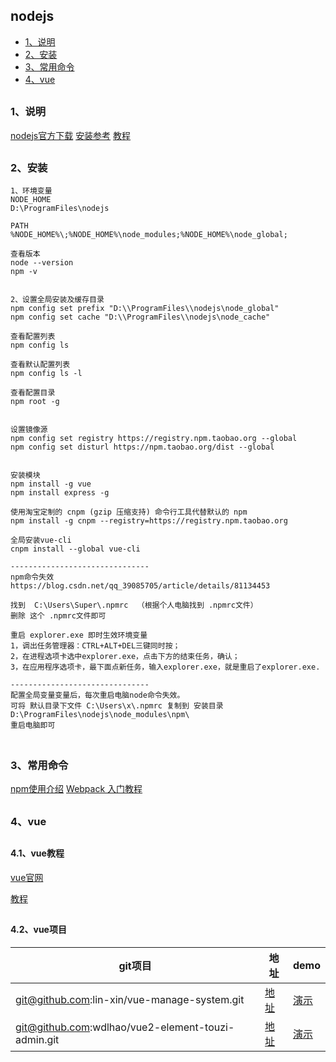 ## nodejs
  
*   [1、说明](#introducer)
*   [2、安装](#install)
*   [3、常用命令](#usually)
*   [4、vue](#vue)


 <h2 id="introducer"></h2>

### 1、说明
[nodejs官方下载](  https://nodejs.org/en/download/ )
[安装参考](  https://blog.csdn.net/qq_44894359/article/details/89283325 )
[教程](  https://www.runoob.com/nodejs/nodejs-tutorial.html )


<h2 id="install"></h2>

### 2、安装
```
1、环境变量
NODE_HOME
D:\ProgramFiles\nodejs

PATH
%NODE_HOME%\;%NODE_HOME%\node_modules;%NODE_HOME%\node_global;

查看版本
node --version
npm -v


2、设置全局安装及缓存目录
npm config set prefix "D:\\ProgramFiles\\nodejs\node_global"
npm config set cache "D:\\ProgramFiles\\nodejs\node_cache"

查看配置列表
npm config ls

查看默认配置列表
npm config ls -l 

查看配置目录
npm root -g


设置镜像源
npm config set registry https://registry.npm.taobao.org --global
npm config set disturl https://npm.taobao.org/dist --global


安装模块
npm install -g vue
npm install express -g

使用淘宝定制的 cnpm (gzip 压缩支持) 命令行工具代替默认的 npm
npm install -g cnpm --registry=https://registry.npm.taobao.org

全局安装vue-cli
cnpm install --global vue-cli

-------------------------------
npm命令失效
https://blog.csdn.net/qq_39085705/article/details/81134453

找到  C:\Users\Super\.npmrc  （根据个人电脑找到 .npmrc文件）
删除 这个 .npmrc文件即可

重启 explorer.exe 即时生效环境变量
1，调出任务管理器：CTRL+ALT+DEL三键同时按；
2，在进程选项卡选中explorer.exe，点击下方的结束任务，确认；
3，在应用程序选项卡，最下面点新任务，输入explorer.exe，就是重启了explorer.exe.

-------------------------------
配置全局变量变量后，每次重启电脑node命令失效。
可将 默认目录下文件 C:\Users\x\.npmrc 复制到 安装目录 D:\ProgramFiles\nodejs\node_modules\npm\
重启电脑即可


```



<h2 id="usually"></h2>

### 3、常用命令 
[npm使用介绍](  https://www.runoob.com/nodejs/nodejs-npm.html )
[Webpack 入门教程]( https://www.runoob.com/w3cnote/webpack-tutorial.html )




<h2 id="vue"></h2>

### 4、vue

<h2 id="document"></h2>

#### 4.1、vue教程 

[vue官网]( https://cn.vuejs.org/ )

[教程]( https://www.runoob.com/vue2/vue-tutorial.html )

<h2 id="project"></h2>

#### 4.2、vue项目 


| git项目                                              | 地址    | demo  | 
| --------                                             | -----   | ----  |
| git@github.com:lin-xin/vue-manage-system.git         | [地址]( https://github.com/lin-xin/vue-manage-system )       | [演示]( https://lin-xin.gitee.io/example/work/#/dashboard ) |
| git@github.com:wdlhao/vue2-element-touzi-admin.git   | [地址]( https://github.com/wdlhao/vue2-element-touzi-admin ) | [演示]( http://www.jiouai.com/permission/index/index )      |


